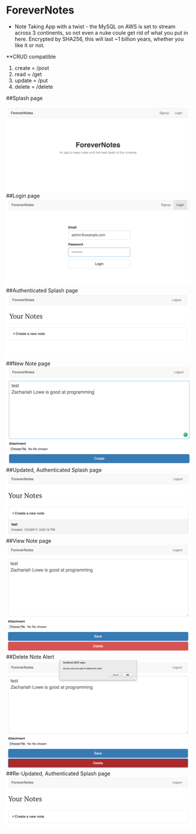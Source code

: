# ForeverNotes
* Note Taking App with a twist - the MySQL on AWS is set to stream across 3 continents, so not even a nuke coule get rid of what you put in here. Encrypted by SHA256, this will last ~1 billion years, whether you like it or not.

**CRUD compatible 
1. create = /post
1. read = /get
1. update = /put
1. delete = /delete

##Splash page

<kbd><img src="./screenshots/1.png" /></kbd>
##Login page
<kbd><img src="./screenshots/2.png" /></kbd>
##Authenticated Splash page
<kbd><img src="./screenshots/3.png" /></kbd>
##New Note page
<kbd><img src="./screenshots/4.png" /></kbd>
##Updated, Authenticated Splash page
<kbd><img src="./screenshots/5.png" /></kbd>
##View Note page
<kbd><img src="./screenshots/6.png" /></kbd>
##Delete Note Alert
<kbd><img src="./screenshots/7.png" /></kbd>
##Re-Updated, Authenticated Splash page
<kbd><img src="./screenshots/8.png" /></kbd>
